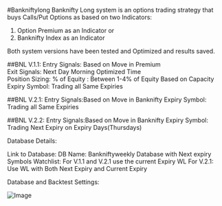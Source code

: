 #Bankniftylong
Banknifty Long system is an options trading strategy that buys Calls/Put Options as based on two Indicators: 
1. Option Premium as an Indicator or 
2. Banknifty Index as an Indicator

Both system versions have been tested and Optimized and results saved. 

##BNL V.1.1:
Entry Signals: Based on Move in Premium  
Exit Signals:  Next Day Morning Optimized Time  
Position Sizing: % of Equity : Between 1-4% of Equity Based on Capacity   
Expiry Symbol: Trading all Same Expiries  

##BNL V.2.1:
Entry Signals:Based on Move in Banknifty
Expiry Symbol: Trading all Same Expiries

##BNL V.2.2:
Entry Signals:Based on Move in Banknifty
Expiry Symbol: Trading Next Expiry on Expiry Days(Thursdays)

Database Details:

Link to Database:
DB Name: Bankniftyweekly Database with Next expiry Symbols
Watchlist: 
For V.1.1 and V.2.1 use the current Expiry WL
For V.2.1: Use WL with Both Next Expiry and Current Expiry

Database and Backtest Settings:

![Image](https://github.com/qodeinvestments/Bankniftylong/blob/main/BNLongbacktest%20settings.png)



